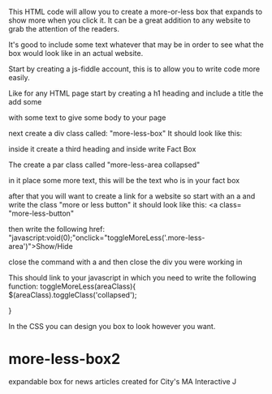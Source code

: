 This HTML code will allow you to create a more-or-less box that expands to show more when you click it. It can be a great addition to any website to grab the attention of the readers.

It's good to include some text whatever that may be in order to see what the box would look like in an actual website. 

Start by creating a js-fiddle account, this is to allow you to write code more easily. 

Like for any HTML page start by creating a h1 heading and include a title
the add some <P> with some text to give some body to your page

next create a div class called: "more-less-box" It should look like this: <div class="more-less-box">

inside it create a third heading and inside write Fact Box 

The create a par class called "more-less-area collapsed"

in it place some more text, this will be the text who is in your fact box

after that you will want to create a link for a website so start with an a and write the class "more or less button" it should look like this: <a class= "more-less-button" 

then write the following href: "javascript:void(0);"onclick="toggleMoreLess('.more-less-area')">Show/Hide

close the command with a </a> and then close the div you were working in

This should link to your javascript in which you need to write the following function: toggleMoreLess(areaClass){
$(areaClass).toggleClass('collapsed');

}

In the CSS you can design you box to look however you want. 

# more-less-box2
expandable box for news articles created for City's MA Interactive J
